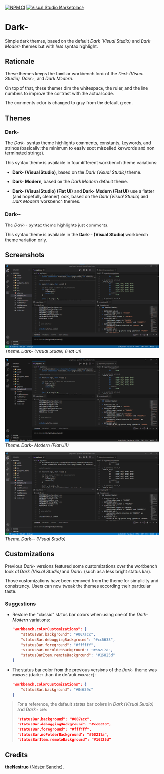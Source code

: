
[![NPM CI](https://github.com/theNestruo/dark-minus-theme-vscode/workflows/NPM%20CI/badge.svg)](https://github.com/theNestruo/dark-minus-theme-vscode/actions)
[![Visual Studio Marketplace](https://vsmarketplacebadges.dev/version-short/theNestruo.dark-minus-theme.png)](https://marketplace.visualstudio.com/items?itemName=theNestruo.dark-minus-theme)

# Dark-

Simple dark themes, based on the default _Dark (Visual Studio)_ and _Dark Modern_ themes but with _less_ syntax highlight.

## Rationale

These themes keeps the familiar workbench look of the _Dark (Visual Studio)_, _Dark+_, and _Dark Modern_.

On top of that, these themes dim the whitespace, the ruler, and the line numbers to improve the contrast with the actual code.

The comments color is changed to gray from the default green.

## Themes

### Dark-

The _Dark-_ syntax theme highlights comments, constants, keywords, and strings (basically: the minimum to easily spot mispelled keywords and non terminated strings).

This syntax theme is available in four different workbench theme variations:

- **Dark- (Visual Studio)**, based on the _Dark (Visual Studio)_ theme.

- **Dark- Modern**, based on the _Dark Modern_ default theme.

- **Dark- (Visual Studio) (Flat UI)** and **Dark- Modern (Flat UI)** use a flatter (and hopefully cleaner) look, based on the _Dark (Visual Studio)_ and _Dark Modern_ workbench themes.

### Dark--

The _Dark--_ syntax theme highlights just comments.

This syntax theme is available in the **Dark-- (Visual Studio)** workbench theme variation only.

## Screenshots

![Dark- (Visual Studio) (Flat UI)](doc/images/Dark-%20(Flat%20UI).screenshot.png)
<br>_Theme: Dark- (Visual Studio) (Flat UI)_

![Dark- Modern (Flat UI)](doc/images/Dark-%20Modern%20(Flat%20UI).screenshot.png)
<br>_Theme: Dark- Modern (Flat UI))_

![Dark-- (Visual Studio)](doc/images/Dark--.screenshot.png)
<br>_Theme: Dark-- (Visual Studio)_

## Customizations

Previous _Dark-_ versions featured some customizations over the workbench look of _Dark (Visual Studio)_ and _Dark+_ (such as a less bright status bar).

Those customizations have been removed from the theme for simplicity and consistency. Users can now tweak the themes according their particular taste.

### Suggestions

- Restore the "classic" status bar colors when using one of the _Dark- Modern_ variations:

	```json
	"workbench.colorCustomizations": {
		"statusBar.background": "#007acc",
		"statusBar.debuggingBackground": "#cc6633",
		"statusBar.foreground": "#ffffff",
		"statusBar.noFolderBackground": "#68217a",
		"statusBarItem.remoteBackground": "#16825d"
	}
	```

- The status bar color from the previous versions of the _Dark-_ theme was `#0e639c` (darker than the default `#007acc`):

	```json
	"workbench.colorCustomizations": {
		"statusBar.background": "#0e639c"
	}
	```

>	For a reference, the default status bar colors in _Dark (Visual Studio)_ and _Dark+_ are:
>
>	```json
>	"statusBar.background": "#007acc",
>	"statusBar.debuggingBackground": "#cc6633",
>	"statusBar.foreground": "#ffffff",
>	"statusBar.noFolderBackground": "#68217a",
>	"statusBarItem.remoteBackground": "#16825d"
>	```


## Credits

[**theNestruo**](https://github.com/theNestruo) ([Néstor Sancho](https://twitter.com/NestorSancho)).

